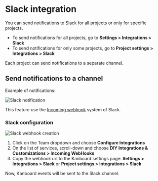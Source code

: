 Slack integration
=================

You can send notifications to Slack for all projects or only for specific projects.

- To send notifications for all projects, go to **Settings > Integrations > Slack**
- To send notifications for only some projects, go to **Project settings > Integrations > Slack**

Each project can send notifications to a separate channel.

Send notifications to a channel
-------------------------------

Example of notifications:

![Slack notification](http://kanboard.net/screenshots/documentation/slack-notification.png)

This feature use the [Incoming webhook](https://api.slack.com/incoming-webhooks) system of Slack.

### Slack configuration

![Slack webhook creation](http://kanboard.net/screenshots/documentation/slack-add-incoming-webhook.png)

1. Click on the Team dropdown and choose **Configure Integrations**
2. On the list of services, scroll-down and choose **DIY Integrations & Customizations > Incoming WebHooks**
3. Copy the webhook url to the Kanboard settings page: **Settings > Integrations > Slack** or **Project settings > Integrations > Slack**

Now, Kanboard events will be sent to the Slack channel.
